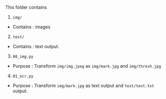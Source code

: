 This folder contains
1.  `img/`
-   Contains : images
2.  `text/`
-   Contains : text output.
3.  `00_img.py`
-   Purpose :  Transform `img/img.jpeg` as `img/mark.jpg` and `img/thresh.jpg`
4.  `01_ocr.py`
-   Purpose : Transform `img/mark.jpg` as text output and `text/text.txt` output.
